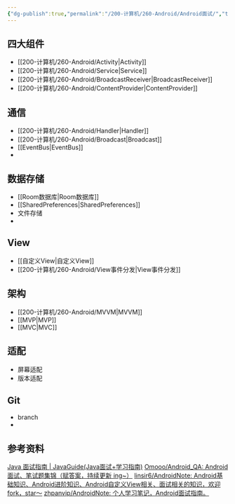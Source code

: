 ```yaml
---
{"dg-publish":true,"permalink":"/200-计算机/260-Android/Android面试/","tags":["面试/Android"],"noteIcon":""}
---
```


## 四大组件
- [[200-计算机/260-Android/Activity\|Activity]]
- [[200-计算机/260-Android/Service\|Service]]
- [[200-计算机/260-Android/BroadcastReceiver\|BroadcastReceiver]]
- [[200-计算机/260-Android/ContentProvider\|ContentProvider]]

## 通信
- [[200-计算机/260-Android/Handler\|Handler]]
- [[200-计算机/260-Android/Broadcast\|Broadcast]]
- [[EventBus\|EventBus]]
- 

## 数据存储
- [[Room数据库\|Room数据库]]
- [[SharedPreferences\|SharedPreferences]]
- 文件存储
- 

## View
- [[自定义View\|自定义View]]
- [[200-计算机/260-Android/View事件分发\|View事件分发]]

## 架构
- [[200-计算机/260-Android/MVVM\|MVVM]]
- [[MVP\|MVP]]
- [[MVC\|MVC]]

## 适配
- 屏幕适配
- 版本适配

## Git
- branch
- 


## 参考资料
[Java 面试指南 | JavaGuide(Java面试+学习指南)](https://javaguide.cn/)
[Omooo/Android_QA: Android 面试、笔试题集锦（赋答案，持续更新 ing~）](https://github.com/Omooo/Android_QA)
[linsir6/AndroidNote: Android基础知识、Android进阶知识、Android自定义View相关、面试相关的知识，欢迎fork，star～](https://github.com/linsir6/AndroidNote)
[zhpanvip/AndroidNote: 个人学习笔记，Android面试指南。](https://github.com/zhpanvip/AndroidNote)
